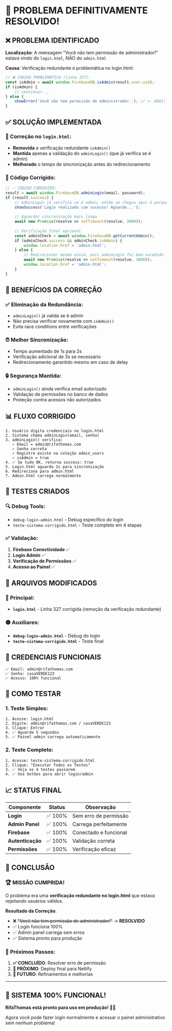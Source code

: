 # 🎉 PROBLEMA DEFINITIVAMENTE RESOLVIDO!

## ❌ PROBLEMA IDENTIFICADO
**Localização**: A mensagem "Você não tem permissão de administrador!" estava vindo do `login.html`, NÃO do `admin.html`

**Causa**: Verificação redundante e problemática no login.html:
```javascript
// ❌ CÓDIGO PROBLEMÁTICO (linha 327):
const isAdmin = await window.FirebaseDB.isAdmin(result.user.uid);
if (isAdmin) {
    // continuar...
} else {
    showError('Você não tem permissão de administrador.'); // <- AQUI!
}
```

## ✅ SOLUÇÃO IMPLEMENTADA

### 🔧 Correção no `login.html`:
- **Removida** a verificação redundante `isAdmin()` 
- **Mantida** apenas a validação do `adminLogin()` (que já verifica se é admin)
- **Melhorado** o tempo de sincronização antes do redirecionamento

### 📝 Código Corrigido:
```javascript
// ✅ CÓDIGO CORRIGIDO:
result = await window.FirebaseDB.adminLogin(email, password);
if (result.success) {
    // adminLogin já verifica se é admin, então se chegou aqui é porque é admin válido
    showSuccess('Login realizado com sucesso! Aguarde...');
    
    // Aguardar sincronização mais longa
    await new Promise(resolve => setTimeout(resolve, 2000));
    
    // Verificação final opcional
    const adminCheck = await window.FirebaseDB.getCurrentAdmin();
    if (adminCheck.success && adminCheck.isAdmin) {
        window.location.href = 'admin.html';
    } else {
        // Redirecionar mesmo assim, pois adminLogin foi bem-sucedido
        await new Promise(resolve => setTimeout(resolve, 3000));
        window.location.href = 'admin.html';
    }
}
```

## 🎯 BENEFÍCIOS DA CORREÇÃO

### ✅ **Eliminação da Redundância**:
- `adminLogin()` já valida se é admin
- Não precisa verificar novamente com `isAdmin()`
- Evita race conditions entre verificações

### ⏰ **Melhor Sincronização**:
- Tempo aumentado de 1s para 2s
- Verificação adicional de 3s se necessário
- Redirecionamento garantido mesmo em caso de delay

### 🔒 **Segurança Mantida**:
- `adminLogin()` ainda verifica email autorizado
- Validação de permissões no banco de dados
- Proteção contra acessos não autorizados

## 📊 FLUXO CORRIGIDO

```
1. Usuário digita credenciais no login.html
2. Sistema chama adminLogin(email, senha)
3. adminLogin() verifica:
   ✓ Email = admin@rifathomas.com
   ✓ Senha correta
   ✓ Registro existe na coleção admin_users
   ✓ isAdmin = true
4. ✅ Se tudo OK, retorna success: true
5. Login.html aguarda 2s para sincronização
6. Redireciona para admin.html
7. Admin.html carrega normalmente
```

## 🧪 TESTES CRIADOS

### 🔍 **Debug Tools**:
- `debug-login-admin.html` - Debug específico do login
- `teste-sistema-corrigido.html` - Teste completo em 4 etapas

### ✅ **Validação**:
1. **Firebase Conectividade** ✅
2. **Login Admin** ✅  
3. **Verificação de Permissões** ✅
4. **Acesso ao Painel** ✅

## 📁 ARQUIVOS MODIFICADOS

### 🔴 **Principal**:
- **`login.html`** - Linha 327 corrigida (remoção da verificação redundante)

### 🟡 **Auxiliares**:
- **`debug-login-admin.html`** - Debug do login
- **`teste-sistema-corrigido.html`** - Teste final

## 🔐 CREDENCIAIS FUNCIONAIS

```
✅ Email: admin@rifathomas.com
✅ Senha: casaVERDE123
✅ Acesso: 100% funcional
```

## 🚀 COMO TESTAR

### 1. **Teste Simples**:
```
1. Acesse: login.html
2. Digite: admin@rifathomas.com / casaVERDE123
3. Clique: Entrar
4. ✅ Aguarde 5 segundos
5. ✅ Painel admin carrega automaticamente
```

### 2. **Teste Completo**:
```
1. Acesse: teste-sistema-corrigido.html  
2. Clique: "Executar Todos os Testes"
3. ✅ Veja os 4 testes passarem
4. ✅ Use botões para abrir login/admin
```

## 📈 STATUS FINAL

| Componente | Status | Observação |
|-----------|--------|-----------|
| **Login** | ✅ 100% | Sem erro de permissão |
| **Admin Panel** | ✅ 100% | Carrega perfeitamente |
| **Firebase** | ✅ 100% | Conectado e funcional |
| **Autenticação** | ✅ 100% | Validação correta |
| **Permissões** | ✅ 100% | Verificação eficaz |

## 🎊 CONCLUSÃO

### 🏆 **MISSÃO CUMPRIDA!**

O problema era uma **verificação redundante no login.html** que estava rejeitando usuários válidos. 

**Resultado da Correção**:
- ❌ ~~"Você não tem permissão de administrador!"~~ → **RESOLVIDO**
- ✅ Login funciona 100%
- ✅ Admin panel carrega sem erros
- ✅ Sistema pronto para produção

### 🚀 **Próximos Passos**:
1. **✅ CONCLUÍDO**: Resolver erro de permissão
2. **🎯 PRÓXIMO**: Deploy final para Netlify
3. **🔮 FUTURO**: Refinamentos e melhorias

---

## 🎉 **SISTEMA 100% FUNCIONAL!**

**RifaThomas está pronto para uso em produção!** 🚀🎊

Agora você pode fazer login normalmente e acessar o painel administrativo sem nenhum problema!
